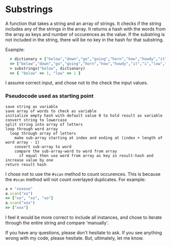 Substrings
==========

A function that takes a string and an array of strings. It checks if the string includes any of the strings in the array. It returns a hash with the words from the array as keys and number of occurences as the value. If the substring is not included in the string, there will be no key in the hash for that substring.

Example:

```ruby
  > dictionary = ["below","down","go","going","horn","how","howdy","it","i","low","own","part","partner","sit"]
  => ["below","down","go","going","horn","how","howdy","it","i","low","own","part","partner","sit"]
  > substrings("below", dictionary)
  => { "below" => 1, "low" => 1 }
```

I assume correct input, and chose not to the check the input values.

### Pseudocode used as starting point
```
save string as variable
save array of words to check as variable
initialize empty hash with default value 0 to hold result as variable
convert string to lowercase
split string into array of letters
loop through word array
  loop through array of letters
    make sub-array starting at index and ending at (index + length of word array - 1)
    convert sub-array to word
    compare the sub-array-word to word from array
      if equal then use word from array as key in result-hash and increase value by one
return result hash
```

I chose not to use the `#scan` method to count occurences. This is because the `#scan` method will not count overlayed duplicates.
For example:

```ruby
a = "xoxoxo"
a.scan("xo")
=> ["xo", "xo", "xo"]
a.scan("xox")
=> ["xox"]
```

I feel it would be more correct to include all instances, and chose to iterate through the entire string and compare 'manually'.

If you have any questions, please don't hesitate to ask. If you see anything wrong with my code, please hesitate. But, ultimately, let me know.
